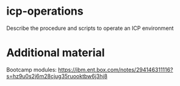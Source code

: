 # icp-operations
Describe the procedure and scripts to operate an ICP environment

# Additional material

Bootcamp modules: https://ibm.ent.box.com/notes/294146311116?s=hz9u0s2j6m28cjug35ruooktbw6j3hj8
